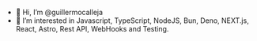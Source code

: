 - 👋 Hi, I’m @guillermocalleja
- 👀 I’m interested in Javascript, TypeScript, NodeJS, Bun, Deno, NEXT.js, React, Astro, Rest API, WebHooks and Testing.
<!---
- 🌱 I’m currently learning Serverless Architecture.
- 💞️ I’m looking to collaborate on ...
- 📫 How to reach me ...
--->
<!---
guillermocalleja/guillermocalleja is a ✨ special ✨ repository because its `README.md` (this file) appears on your GitHub profile.
You can click the Preview link to take a look at your changes.
--->
